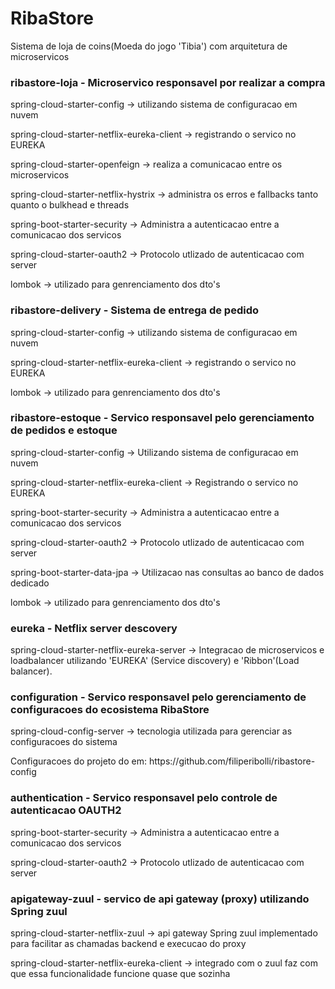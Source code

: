 <h1> RibaStore </h3>
Sistema de loja de coins(Moeda do jogo 'Tibia') com arquitetura de microservicos  


<h3> ribastore-loja - Microservico responsavel por realizar a compra </h3>

<p> spring-cloud-starter-config -> utilizando sistema de configuracao em nuvem </p>
<p> spring-cloud-starter-netflix-eureka-client -> registrando o servico no EUREKA </p>
<p> spring-cloud-starter-openfeign -> realiza a comunicacao entre os microservicos </p>
<p> spring-cloud-starter-netflix-hystrix -> administra os erros e fallbacks tanto quanto o bulkhead e threads</p>
<p> spring-boot-starter-security -> Administra a autenticacao entre a comunicacao dos servicos
<p> spring-cloud-starter-oauth2 -> Protocolo utlizado de autenticacao com server
<p> lombok -> utilizado para genrenciamento dos dto's </p>
 
<h3> ribastore-delivery - Sistema de entrega de pedido  </h3>

<p> spring-cloud-starter-config -> utilizando sistema de configuracao em nuvem </p>
<p> spring-cloud-starter-netflix-eureka-client -> registrando o servico no EUREKA </p>
<p> lombok -> utilizado para genrenciamento dos dto's </p>
 
 <h3> ribastore-estoque - Servico responsavel pelo gerenciamento de pedidos e estoque  </h3>

<p> spring-cloud-starter-config -> Utilizando sistema de configuracao em nuvem </p>
<p> spring-cloud-starter-netflix-eureka-client -> Registrando o servico no EUREKA </p>
<p> spring-boot-starter-security -> Administra a autenticacao entre a comunicacao dos servicos
<p> spring-cloud-starter-oauth2 -> Protocolo utlizado de autenticacao com server
<p> spring-boot-starter-data-jpa -> Utilizacao nas consultas ao banco de dados dedicado
<p> lombok -> utilizado para genrenciamento dos dto's </p>


<h3> eureka - Netflix server descovery </h3>

<p> spring-cloud-starter-netflix-eureka-server -> Integracao de microservicos e loadbalancer utilizando 'EUREKA' (Service discovery) e 'Ribbon'(Load balancer).</p>

 
<h3>configuration - Servico responsavel pelo gerenciamento de configuracoes do ecosistema RibaStore  </h3>

<p> spring-cloud-config-server -> tecnologia utilizada para gerenciar as configuracoes do sistema </p>
<p> Configuracoes do projeto do em: https://github.com/filiperibolli/ribastore-config </p>

<h3> authentication - Servico responsavel pelo controle de autenticacao OAUTH2 </h3>
 
<p> spring-boot-starter-security -> Administra a autenticacao entre a comunicacao dos servicos
<p> spring-cloud-starter-oauth2 -> Protocolo utlizado de autenticacao com server

<h3>apigateway-zuul - servico de api gateway (proxy) utilizando Spring zuul </h3>

<p> spring-cloud-starter-netflix-zuul -> api gateway Spring zuul implementado para facilitar as chamadas backend e execucao do proxy</p>
<p> spring-cloud-starter-netflix-eureka-client -> integrado com o zuul faz com que essa funcionalidade funcione quase que sozinha </p>